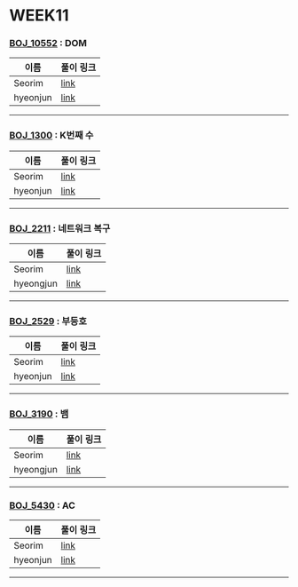 # WEEK11

### [BOJ_10552](https://boj.kr/10552) : DOM

|이름|풀이 링크|
|--|--|
|Seorim| [link](BOJ10552/Seorim.java)
|hyeonjun| [link](BOJ10552/hyeonjun.cpp)
---


### [BOJ_1300](https://boj.kr/1300) : K번째 수

|이름|풀이 링크|
|--|--|
|Seorim| [link](BOJ1300/Seorim.java)
|hyeonjun| [link](BOJ1300/hyeonjun.cpp)
---


### [BOJ_2211](https://boj.kr/2211) : 네트워크 복구

|이름|풀이 링크|
|--|--|
|Seorim| [link](BOJ2211/Seorim.java)
|hyeongjun| [link](BOJ2211/hyeongjun.cpp)
---


### [BOJ_2529](https://boj.kr/2529) : 부등호

|이름|풀이 링크|
|--|--|
|Seorim| [link](BOJ2529/Seorim.java)
|hyeonjun| [link](BOJ2529/hyeonjun.cpp)
---


### [BOJ_3190](https://boj.kr/3190) : 뱀

|이름|풀이 링크|
|--|--|
|Seorim| [link](BOJ3190/Seorim.java)
|hyeongjun| [link](BOJ3190/hyeongjun.cpp)
---


### [BOJ_5430](https://boj.kr/5430) : AC

|이름|풀이 링크|
|--|--|
|Seorim| [link](BOJ5430/Seorim.java)
|hyeonjun| [link](BOJ5430/hyeonjun.cpp)
---

